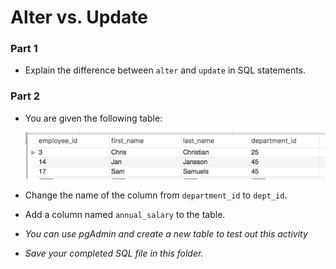 # Alter vs. Update


### Part 1

* Explain the difference between `alter` and `update` in SQL statements.

### Part 2

* You are given the following table:

  ![Images/alter_update01.png](Images/alter_update01.png)

* Change the name of the column from `department_id` to `dept_id`.

* Add a column named `annual_salary` to the table.

* _You can use pgAdmin and create a new table to test out this activity_
* _Save your completed SQL file in this folder._